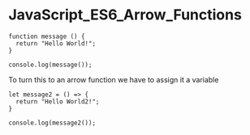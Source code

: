 # JavaScript_ES6_Arrow_Functions
    function message () {
      return "Hello World!";
    }

    console.log(message());

To turn this to an arrow function we have to assign it a variable

    let message2 = () => {
      return "Hello World2!";
    }

    console.log(message2());